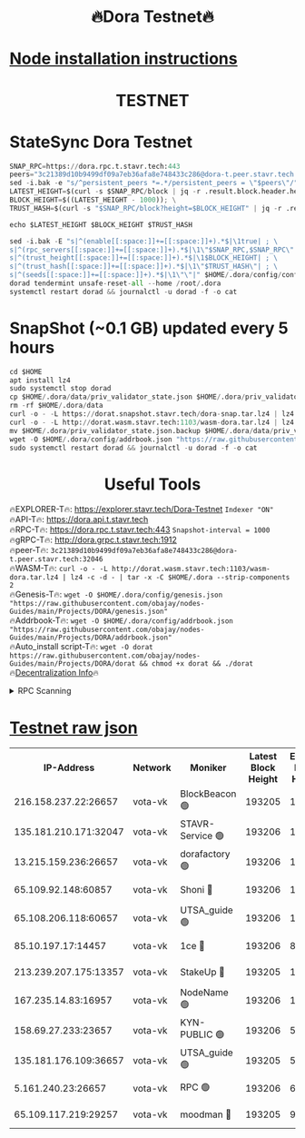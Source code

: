 <h1 align="center"> 🔥Dora Testnet🔥</h1>

[Node installation instructions](https://github.com/obajay/nodes-Guides/tree/main/Projects/DORA)
=

<h1 align="center"> TESTNET</h1>

# StateSync Dora Testnet
```python
SNAP_RPC=https://dora.rpc.t.stavr.tech:443
peers="3c21389d10b9499df09a7eb36afa8e748433c286@dora-t.peer.stavr.tech:32046"
sed -i.bak -e "s/^persistent_peers *=.*/persistent_peers = \"$peers\"/" $HOME/.dora/config/config.toml
LATEST_HEIGHT=$(curl -s $SNAP_RPC/block | jq -r .result.block.header.height); \
BLOCK_HEIGHT=$((LATEST_HEIGHT - 1000)); \
TRUST_HASH=$(curl -s "$SNAP_RPC/block?height=$BLOCK_HEIGHT" | jq -r .result.block_id.hash)

echo $LATEST_HEIGHT $BLOCK_HEIGHT $TRUST_HASH

sed -i.bak -E "s|^(enable[[:space:]]+=[[:space:]]+).*$|\1true| ; \
s|^(rpc_servers[[:space:]]+=[[:space:]]+).*$|\1\"$SNAP_RPC,$SNAP_RPC\"| ; \
s|^(trust_height[[:space:]]+=[[:space:]]+).*$|\1$BLOCK_HEIGHT| ; \
s|^(trust_hash[[:space:]]+=[[:space:]]+).*$|\1\"$TRUST_HASH\"| ; \
s|^(seeds[[:space:]]+=[[:space:]]+).*$|\1\"\"|" $HOME/.dora/config/config.toml
dorad tendermint unsafe-reset-all --home /root/.dora
systemctl restart dorad && journalctl -u dorad -f -o cat
```
# SnapShot (~0.1 GB) updated every 5 hours
```python
cd $HOME
apt install lz4
sudo systemctl stop dorad
cp $HOME/.dora/data/priv_validator_state.json $HOME/.dora/priv_validator_state.json.backup
rm -rf $HOME/.dora/data
curl -o - -L https://dorat.snapshot.stavr.tech/dora-snap.tar.lz4 | lz4 -c -d - | tar -x -C $HOME/.dora --strip-components 2
curl -o - -L http://dorat.wasm.stavr.tech:1103/wasm-dora.tar.lz4 | lz4 -c -d - | tar -x -C $HOME/.dora --strip-components 2
mv $HOME/.dora/priv_validator_state.json.backup $HOME/.dora/data/priv_validator_state.json
wget -O $HOME/.dora/config/addrbook.json "https://raw.githubusercontent.com/obajay/nodes-Guides/main/Projects/DORA/addrbook.json"
sudo systemctl restart dorad && journalctl -u dorad -f -o cat
```
 <h1 align="center"> Useful Tools</h1>
 
🔥EXPLORER-T🔥: https://explorer.stavr.tech/Dora-Testnet        `Indexer "ON"` \
🔥API-T🔥:      https://dora.api.t.stavr.tech \
🔥RPC-T🔥:      https://dora.rpc.t.stavr.tech:443              `Snapshot-interval = 1000` \
🔥gRPC-T🔥:     http://dora.grpc.t.stavr.tech:1912 \
🔥peer-T🔥:     `3c21389d10b9499df09a7eb36afa8e748433c286@dora-t.peer.stavr.tech:32046` \
🔥WASM-T🔥:     ```curl -o - -L http://dorat.wasm.stavr.tech:1103/wasm-dora.tar.lz4 | lz4 -c -d - | tar -x -C $HOME/.dora --strip-components 2``` \
🔥Genesis-T🔥:  ```wget -O $HOME/.dora/config/genesis.json "https://raw.githubusercontent.com/obajay/nodes-Guides/main/Projects/DORA/genesis.json"``` \
🔥Addrbook-T🔥: ```wget -O $HOME/.dora/config/addrbook.json "https://raw.githubusercontent.com/obajay/nodes-Guides/main/Projects/DORA/addrbook.json"``` \
🔥Auto_install script-T🔥:  `wget -O dorat https://raw.githubusercontent.com/obajay/nodes-Guides/main/Projects/DORA/dorat && chmod +x dorat && ./dorat` \
🔥[Decentralization Info](https://github.com/obajay/StateSync-snapshots/tree/main/Projects/Dora/Decentralization)🔥

<details>
<summary>RPC Scanning</summary>

<h2 align="center"> We scan nodes in real time every 4 hours. And we provide the final result of RPC endpoints.
We cannot influence the operation of these nodes in any way. </h2>


```python
If Voting Power is higher than 0 --> then the Node is a validator of the network and may be subject to attack and be a potential threat to the chain.
```
```python
We marked such validators with a red symbol
```

</details>

[Testnet raw json](https://rpc-check.dorat.stavr.tech/dorat/rpc-dorat-result.json)
=



<table><tr><th>IP-Address</th><th>Network</th><th>Moniker</th><th>Latest Block Height</th><th>Earliest Block Height</th><th>Catching Up</th><th>Tx Index</th><th>Voting Power</th><th>Scan Time</th></tr><tr><td>216.158.237.22:26657</td><td>vota-vk</td><td>BlockBeacon 🟢</td><td>193205</td><td>1</td><td>False</td><td>off</td><td>0</td><td>2024-01-02T07:54:32.158757354UTC</td></tr><tr><td>135.181.210.171:32047</td><td>vota-vk</td><td>STAVR-Service 🟢</td><td>193206</td><td>1</td><td>False</td><td>on</td><td>0</td><td>2024-01-02T07:54:37.007424257UTC</td></tr><tr><td>13.215.159.236:26657</td><td>vota-vk</td><td>dorafactory 🟢</td><td>193206</td><td>1</td><td>False</td><td>on</td><td>0</td><td>2024-01-02T07:54:37.905059981UTC</td></tr><tr><td>65.109.92.148:60857</td><td>vota-vk</td><td>Shoni 🔴</td><td>193206</td><td>1</td><td>False</td><td>on</td><td>9323404379593930</td><td>2024-01-02T07:54:39.746749794UTC</td></tr><tr><td>65.108.206.118:60657</td><td>vota-vk</td><td>UTSA_guide 🟢</td><td>193206</td><td>1</td><td>False</td><td>on</td><td>0</td><td>2024-01-02T07:54:40.133731271UTC</td></tr><tr><td>85.10.197.17:14457</td><td>vota-vk</td><td>1ce 🔴</td><td>193206</td><td>8001</td><td>False</td><td>off</td><td>9009000000000000</td><td>2024-01-02T07:54:38.746978929UTC</td></tr><tr><td>213.239.207.175:13357</td><td>vota-vk</td><td>StakeUp 🔴</td><td>193205</td><td>13001</td><td>False</td><td>off</td><td>9009500000000000</td><td>2024-01-02T07:54:31.453142499UTC</td></tr><tr><td>167.235.14.83:16957</td><td>vota-vk</td><td>NodeName 🟢</td><td>193206</td><td>14001</td><td>False</td><td>on</td><td>0</td><td>2024-01-02T07:54:40.412654872UTC</td></tr><tr><td>158.69.27.233:23657</td><td>vota-vk</td><td>KYN-PUBLIC 🟢</td><td>193206</td><td>52001</td><td>False</td><td>on</td><td>0</td><td>2024-01-02T07:54:39.348611508UTC</td></tr><tr><td>135.181.176.109:36657</td><td>vota-vk</td><td>UTSA_guide 🟢</td><td>193205</td><td>55501</td><td>False</td><td>on</td><td>0</td><td>2024-01-02T07:54:31.224747057UTC</td></tr><tr><td>5.161.240.23:26657</td><td>vota-vk</td><td>RPC 🟢</td><td>193206</td><td>60001</td><td>False</td><td>off</td><td>0</td><td>2024-01-02T07:54:38.506200318UTC</td></tr><tr><td>65.109.117.219:29257</td><td>vota-vk</td><td>moodman 🔴</td><td>193205</td><td>99800</td><td>False</td><td>off</td><td>9009100000000000</td><td>2024-01-02T07:54:34.548582284UTC</td></tr></table>
